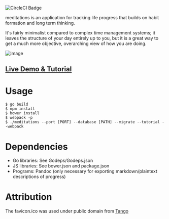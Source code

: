 ![CircleCI Badge](https://circleci.com/gh/ioddly/meditations.png?circle-token=:circle-token&style=shield)

meditations is an application for tracking life progress that builds on habit formation and long term thinking.

It's fairly minimalist compared to complex time management systems; it leaves the structure of your day entirely up to
you, but it is a great way to get a much more objective, overarching view of how you are doing.

![image](http://ioddly.com/images/meditations.png)

## [Live Demo & Tutorial](http://meditations.ioddly.com)

# Usage

    $ go build
    $ npm install
    $ bower install
    $ webpack -p 
    $ ./meditations --port [PORT] --database [PATH] --migrate --tutorial --webpack

# Dependencies

- Go libraries: See Godeps/Godeps.json
- JS libraries: See bower.json and package.json
- Programs: Pandoc (only necessary for exporting markdown/plaintext descriptions of progress)

# Attribution

The favicon.ico was used under public domain from [Tango](http://tango.freedesktop.org)
